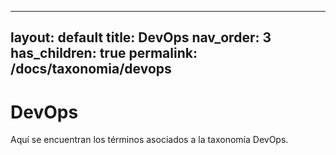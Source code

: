 
---
layout: default
title: DevOps
nav_order: 3
has_children: true
permalink: /docs/taxonomia/devops
---

# DevOps

Aquí se encuentran los términos asociados a la taxonomía DevOps.
